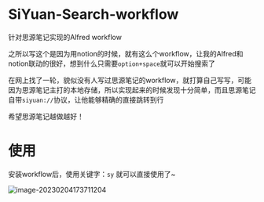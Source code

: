 # SiYuan-Search-workflow
针对思源笔记实现的Alfred workflow

之所以写这个是因为用notion的时候，就有这么个workflow，让我的Alfred和notion联动的很好，想到什么只需要`option+space`就可以开始搜索了

在网上找了一轮，貌似没有人写过思源笔记的workflow，就打算自己写写，可能因为思源笔记主打的本地存储，所以实现起来的时候发现十分简单，而且思源笔记自带`siyuan://`协议，让他能够精确的直接跳转到行

希望思源笔记越做越好！

# 使用

安装workflow后，使用关键字：`sy` 就可以直接使用了~

![image-20230204173711204](https://tuchuang.huamang.xyz/img/image-20230204173711204.png)